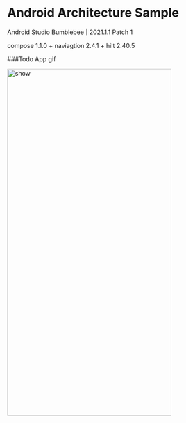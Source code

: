# Android Architecture Sample

Android Studio Bumblebee | 2021.1.1 Patch 1

compose 1.1.0 + naviagtion 2.4.1 + hilt 2.40.5

###Todo App gif


<img src="/screenshots/todo.gif" alt="show" width="378" height="798" />

